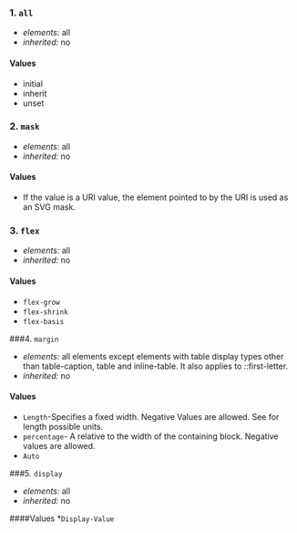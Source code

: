 ### 1. `all`

* *elements:* all
* *inherited:* no

#### Values

* initial
* inherit
* unset

### 2. `mask`

* *elements:* all 
* *inherited:* no

#### Values
* If the value is a URI value, the element pointed to by the URI is used as an SVG mask.

### 3. `flex`

* *elements:* all 
* *inherited:* no

#### Values
* `flex-grow`
* `flex-shrink`
* `flex-basis`

###4. `margin`

* *elements:* all elements except elements with table display types other than table-caption, table and inline-table. It also applies to ::first-letter.
* *inherited:* no

#### Values
* `Length`-Specifies a fixed width. Negative Values are allowed. See for length possible units.
* `percentage`- A relative to the width of the containing block. Negative values are allowed.
* `Auto`

###5. `display`

* *elements:* all 
* *inherited:* no

####Values
*`Display-Value`

